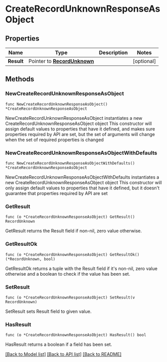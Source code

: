 # CreateRecordUnknownResponseAsObject

## Properties

Name | Type | Description | Notes
------------ | ------------- | ------------- | -------------
**Result** | Pointer to [**RecordUnknown**](RecordUnknown.md) |  | [optional] 

## Methods

### NewCreateRecordUnknownResponseAsObject

`func NewCreateRecordUnknownResponseAsObject() *CreateRecordUnknownResponseAsObject`

NewCreateRecordUnknownResponseAsObject instantiates a new CreateRecordUnknownResponseAsObject object
This constructor will assign default values to properties that have it defined,
and makes sure properties required by API are set, but the set of arguments
will change when the set of required properties is changed

### NewCreateRecordUnknownResponseAsObjectWithDefaults

`func NewCreateRecordUnknownResponseAsObjectWithDefaults() *CreateRecordUnknownResponseAsObject`

NewCreateRecordUnknownResponseAsObjectWithDefaults instantiates a new CreateRecordUnknownResponseAsObject object
This constructor will only assign default values to properties that have it defined,
but it doesn't guarantee that properties required by API are set

### GetResult

`func (o *CreateRecordUnknownResponseAsObject) GetResult() RecordUnknown`

GetResult returns the Result field if non-nil, zero value otherwise.

### GetResultOk

`func (o *CreateRecordUnknownResponseAsObject) GetResultOk() (*RecordUnknown, bool)`

GetResultOk returns a tuple with the Result field if it's non-nil, zero value otherwise
and a boolean to check if the value has been set.

### SetResult

`func (o *CreateRecordUnknownResponseAsObject) SetResult(v RecordUnknown)`

SetResult sets Result field to given value.

### HasResult

`func (o *CreateRecordUnknownResponseAsObject) HasResult() bool`

HasResult returns a boolean if a field has been set.


[[Back to Model list]](../README.md#documentation-for-models) [[Back to API list]](../README.md#documentation-for-api-endpoints) [[Back to README]](../README.md)


